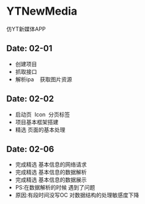 # YTNewMedia
仿YT新媒体APP


## Date: 02-01  
<ul>
 <li>创建项目</li>
 <li>抓取接口</li>
 <li>解析ipa    获取图片资源</li>
</ul>

## Date: 02-02  
<ul>
 <li>启动页  Icon  分页标签</li>
 <li>项目基本框架搭建</li>
 <li>精选  页面的基本处理</li>
</ul>


## Date: 02-06  
<ul>
 <li>完成精选 基本信息的网络请求</li>
 <li>完成精选 基本信息的数据解析</li>
 <li>完成精选 基本信息的数据展示</li>
 <li>PS:在数据解析的时候   遇到了问题</li>
 <li>原因:有段时间没写OC   对数据结构的处理敏感度下降</li>
</ul>
